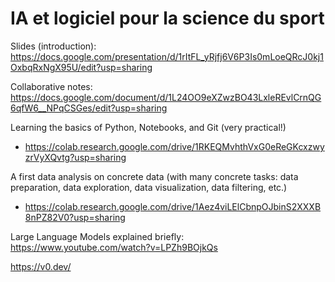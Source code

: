 # IA et logiciel pour la science du sport

Slides (introduction): https://docs.google.com/presentation/d/1rItFL_yRjfj6V6P3Is0mLoeQRcJ0kj1OxbqRxNgX95U/edit?usp=sharing

Collaborative notes: https://docs.google.com/document/d/1L24OO9eXZwzBO43LxleREvlCrnQG6qfW6__NPqCSGes/edit?usp=sharing 

Learning the basics of Python, Notebooks, and Git (very practical!)
 - https://colab.research.google.com/drive/1RKEQMvhthVxG0eReGKcxzwyzrVyXQvtg?usp=sharing

A first data analysis on concrete data (with many concrete tasks: data preparation, data exploration, data visualization, data filtering, etc.)
 - https://colab.research.google.com/drive/1Aez4viLElCbnpOJbinS2XXXB8nPZ82V0?usp=sharing

Large Language Models explained briefly: 
https://www.youtube.com/watch?v=LPZh9BOjkQs

https://v0.dev/
